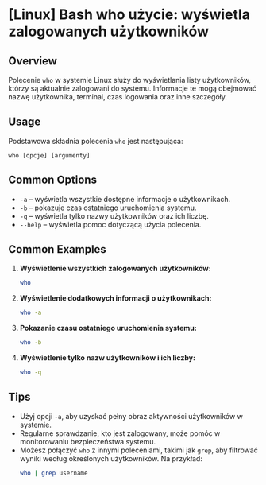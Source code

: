 # [Linux] Bash who użycie: wyświetla zalogowanych użytkowników

## Overview
Polecenie `who` w systemie Linux służy do wyświetlania listy użytkowników, którzy są aktualnie zalogowani do systemu. Informacje te mogą obejmować nazwę użytkownika, terminal, czas logowania oraz inne szczegóły.

## Usage
Podstawowa składnia polecenia `who` jest następująca:

```
who [opcje] [argumenty]
```

## Common Options
- `-a` – wyświetla wszystkie dostępne informacje o użytkownikach.
- `-b` – pokazuje czas ostatniego uruchomienia systemu.
- `-q` – wyświetla tylko nazwy użytkowników oraz ich liczbę.
- `--help` – wyświetla pomoc dotyczącą użycia polecenia.

## Common Examples
1. **Wyświetlenie wszystkich zalogowanych użytkowników:**
   ```bash
   who
   ```

2. **Wyświetlenie dodatkowych informacji o użytkownikach:**
   ```bash
   who -a
   ```

3. **Pokazanie czasu ostatniego uruchomienia systemu:**
   ```bash
   who -b
   ```

4. **Wyświetlenie tylko nazw użytkowników i ich liczby:**
   ```bash
   who -q
   ```

## Tips
- Użyj opcji `-a`, aby uzyskać pełny obraz aktywności użytkowników w systemie.
- Regularne sprawdzanie, kto jest zalogowany, może pomóc w monitorowaniu bezpieczeństwa systemu.
- Możesz połączyć `who` z innymi poleceniami, takimi jak `grep`, aby filtrować wyniki według określonych użytkowników. Na przykład:
  ```bash
  who | grep username
  ```